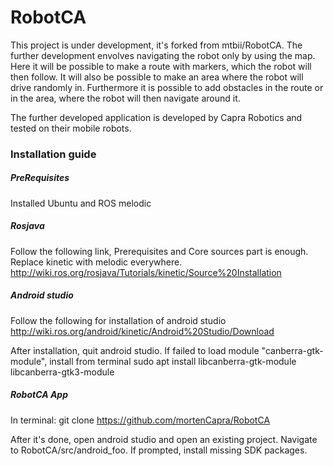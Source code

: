 # RobotCA
This project is under development, it's forked from mtbii/RobotCA. The further development envolves navigating the robot only by using the map. Here it will be possible to make a route with markers, which the robot will then follow. It will also be possible to make an area where the robot will drive randomly in. Furthermore it is possible to add obstacles in the route or in the area, where the robot will then navigate around it.

The further developed application is developed by Capra Robotics and tested on their mobile robots.

### Installation guide
##### PreRequisites
Installed Ubuntu and ROS melodic

##### Rosjava
Follow the following link, Prerequisites and Core sources part is enough. Replace kinetic with melodic everywhere.
http://wiki.ros.org/rosjava/Tutorials/kinetic/Source%20Installation

##### Android studio
Follow the following for installation of android studio
http://wiki.ros.org/android/kinetic/Android%20Studio/Download

After installation, quit android studio.
If failed to load module "canberra-gtk-module", install from terminal
sudo apt install libcanberra-gtk-module libcanberra-gtk3-module

##### RobotCA App
In terminal:
git clone https://github.com/mortenCapra/RobotCA

After it's done, open android studio and open an existing project. Navigate to RobotCA/src/android_foo.
If prompted, install missing SDK packages.

